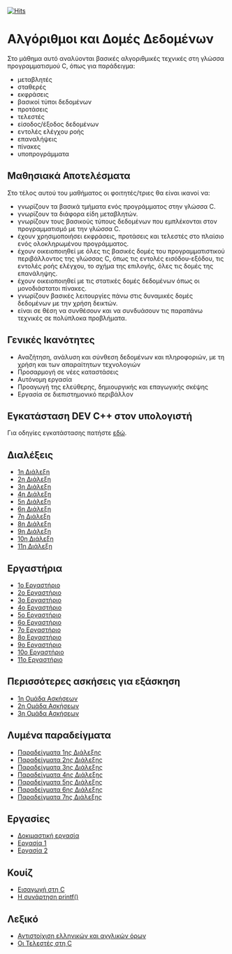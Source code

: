 [![Hits](https://hits.seeyoufarm.com/api/count/incr/badge.svg?url=https%3A%2F%2Feffie375.github.io%2FTPTE-AEGEAN&count_bg=%23E3802B&title_bg=%2307359E&icon=internetarchive.svg&icon_color=%23E7E7E7&title=%CE%A0%CF%81%CE%BF%CE%B2%CE%BF%CE%BB%CE%AD%CF%82&edge_flat=false)](https://hits.seeyoufarm.com)

# Αλγόριθμοι και Δομές Δεδομένων

Στο μάθημα αυτό αναλύονται βασικές αλγοριθμικές τεχνικές στη γλώσσα προγραμματισμού C, όπως για παράδειγμα:

- μεταβλητές
- σταθερές
- εκφράσεις
- βασικοί τύποι δεδομένων
- προτάσεις
- τελεστές
- είσοδος/έξοδος δεδομένων
- εντολές ελέγχου ροής
- επαναλήψεις
- πίνακες
- υποπρογράμματα

## Μαθησιακά Αποτελέσματα

Στο τέλος αυτού του μαθήματος οι φοιτητές/τριες θα είναι ικανοί να:

- γνωρίζουν τα βασικά τμήματα ενός προγράμματος στην γλώσσα C.
- γνωρίζουν τα διάφορα είδη μεταβλητών.
- γνωρίζουν τους βασικούς τύπους δεδομένων που εμπλέκονται στον προγραμματισμό με την γλώσσα C.
- έχουν χρησιμοποιήσει εκφράσεις, προτάσεις και τελεστές στο πλαίσιο ενός ολοκληρωμένου προγράμματος.
- έχουν οικειοποιηθεί με όλες τις βασικές δομές του προγραμματιστικού περιβάλλοντος της γλώσσας C, όπως τις εντολές εισόδου-εξόδου, τις εντολές ροής ελέγχου, το σχήμα της επιλογής, όλες τις δομές της επανάληψης.
- έχουν οικειοποιηθεί με τις στατικές δομές δεδομένων όπως οι μονοδιάστατοι πίνακες.
- γνωρίζουν βασικές λειτουργίες πάνω στις δυναμικές δομές δεδομένων με την χρήση δεικτών.
- είναι σε θέση να συνθέσουν και να συνδυάσουν τις παραπάνω τεχνικές σε πολύπλοκα προβλήματα.

## Γενικές Ικανότητες

- Αναζήτηση, ανάλυση και σύνθεση δεδομένων και πληροφοριών, με τη χρήση και των απαραίτητων τεχνολογιών
- Προσαρμογή σε νέες καταστάσεις
- Αυτόνομη εργασία
- Προαγωγή της ελεύθερης, δημιουργικής και επαγωγικής σκέψης
- Εργασία σε διεπιστημονικό περιβάλλον

## Εγκατάσταση DEV C++ στον υπολογιστή

Για οδηγίες εγκατάστασης πατήστε [εδώ](installation.md).

## Διαλέξεις

- [1η Διάλεξη](lectures/lecture-01.md)
- [2η Διάλεξη](lectures/lecture-02.md)
- [3η Διάλεξη](lectures/lecture-03.md)
- [4η Διάλεξη](lectures/lecture-04.md)
- [5η Διάλεξη](lectures/lecture-05.md)
- [6η Διάλεξη](lectures/lecture-06.md)
- [7η Διάλεξη](lectures/lecture-07.md)
- [8η Διάλεξη](lectures/lecture-08.md)
- [9η Διάλεξη](lectures/lecture-09.md)
- [10η Διάλεξη](lectures/lecture-10.md)
- [11η Διάλεξη](lectures/lecture-11.md)

## Εργαστήρια

- [1o Εργαστήριο](labs/lab-01.md)
- [2o Εργαστήριο](labs/lab-02.md)
- [3o Εργαστήριο](labs/lab-03.md)
- [4o Εργαστήριο](labs/lab-04.md)
- [5o Εργαστήριο](labs/lab-05.md)
- [6o Εργαστήριο](labs/lab-06.md)
- [7o Εργαστήριο](labs/lab-07.md)
- [8o Εργαστήριο](labs/lab-08.md)
- [9o Εργαστήριο](labs/lab-09.md)
- [10o Εργαστήριο](labs/lab-10.md)
- [11o Εργαστήριο](labs/lab-11.md)

## Περισσότερες ασκήσεις για εξάσκηση

- [1η Ομάδα Ασκήσεων](exercises/exercises-01.md)
- [2η Ομάδα Ασκήσεων](exercises/exercises-02.md)
- [3η Ομάδα Ασκήσεων](exercises/exercises-03.md)

## Λυμένα παραδείγματα

- [Παραδείγματα 1ης Διάλεξης](lectures/examples/examples-01.md)
- [Παραδείγματα 2ης Διάλεξης](lectures/examples/examples-02.md)
- [Παραδείγματα 3ης Διάλεξης](lectures/examples/examples-03.md)
- [Παραδείγματα 4ης Διάλεξης](lectures/examples/examples-04.md)
- [Παραδείγματα 5ης Διάλεξης](lectures/examples/examples-05.md)
- [Παραδείγματα 6ης Διάλεξης](lectures/examples/examples-06.md)
- [Παραδείγματα 7ης Διάλεξης](lectures/examples/examples-07.md)

## Εργασίες

- [Δοκιμαστική εργασία](ergasies/dokimastiki.md)
- [Εργασία 1](ergasies/ergasia-01.md)
- [Εργασία 2](ergasies/ergasia-02.md)

## Κουίζ

- [Εισαγωγή στη C](https://forms.gle/tgVCLhjnBcwVvHd2A)
- [Η συνάρτηση printf()](https://forms.gle/c6jhKVJQvMY7ivnaA)

## Λεξικό

- [Αντιστοίχιση ελληνικών και αγγλικών όρων](orologies.md)
- [Οι Τελεστές στη C](telestes.md)
